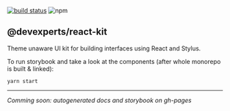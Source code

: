 [![build status](https://img.shields.io/travis/devexperts/dx-platform/master.svg?style=flat-square)](https://travis-ci.org/devexperts/dx-platform) ![npm](https://img.shields.io/npm/v/@devexperts/react-kit.svg?style=flat-square) 
## @devexperts/react-kit
Theme unaware UI kit for building interfaces using React and Stylus.

To run storybook and take a look at the components (after whole monorepo is built & linked):
```
yarn start
```

---
_Comming soon: autogenerated docs and storybook on gh-pages_
